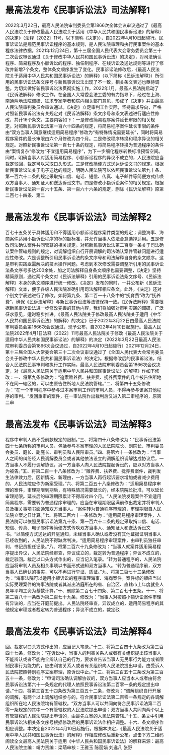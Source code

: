 # 最高法发布《民事诉讼法》司法解释1

2022年3月22日，最高人民法院审判委员会第1866次全体会议审议通过了《最高人民法院关于修改最高人民法院关于适用《中华人民共和国民事诉讼法》的解释〉的决定》（法释〔2022〕11号，以下简称《决定》），自2022年4月10日起施行。民事诉讼法是规范民事诉讼程序的基本规则，是人民法院审理和执行民事案件的基本程序法律依据。2021年12月24日，第十三届全国人民代表大会常务委员会第三十二次会议审议通过《关于修改中华人民共和国民事诉讼法〉的决定》，对司法确认程序、简易程序及小额诉讼的程序、独任制程序、在线诉讼及送达规则等进行了修改并新增7个条文，整体条文顺序发生了变化。民事诉讼法修改后，《最高人民法院关于适用中华人民共和国民事诉讼法〉的解释》（以下简称《民诉法解释》）所引用的民事诉讼法条文序号与新民事诉讼法出现了不一致，相关条文表述也亟待调整。为切实做好新民事诉讼法贯彻实施工作，2022年1月，最高人民法院启动了《民诉法解释》修改工作，在全国人大常委会法工委的有力指导下，经过在上海、南通两地法院调研、征求专家学者和院内相关部门意见，形成了《决定》并由最高人民法院审判委员会审议通过。《决定》立足审判工作实际，坚持需求导向，严格对照新民事诉讼法有关规定对《民诉法解释》条文序号和条文表述进行适应性修改，共计16个条文。主要内容如下：一是修改简易程序案件延长审限的相关规定。对照新民事诉讼法第一百六十四条的规定，将简易程序案件延长审限的条件由“双方当事人同意继续适用简易程序”修改为“有特殊情况需要延长”，同时将简易程序案件的最长审限由六个月修改为四个月。二是修改程序转换和程序异议的相关规定。对照新民事诉讼法第一百七十条的规定，将简易程序转换为普通程序的条件由“案情复杂”修改为“不宜适用简易程序”，为下一步细化程序转换标准预留空间。同时，明确当事人对适用简易程序、小额诉讼程序的异议不成立的，人民法院应当裁定驳回，裁定可以采取口头形式。三是修改简便方式送达诉讼文书的规定。根据新民事诉讼法关于电子送达的规定，明确人民法院可以依照民事诉讼法第九十条、第一百六十二条的规定采取捎口信、电话、短信、传真、电子邮件等简便方式传唤双方当事人、通知证人和送达诉讼文书。四是修改小额诉讼案件的相关规定。根据新民事诉讼法第一百六十五条、第一百六十六条的规定，删除《民诉法解释》原第二百七十四条、第二

# 最高法发布《民事诉讼法》司法解释2

百七十五条关于具体适用和不得适用小额诉讼程序案件类型的规定；调整海事、海商案件适用小额诉讼程序的标的额标准，并允许当事人依法合意选择适用。五是修改司法确认案件共同管辖的相关规定。对照新民事诉讼法第二百零一条关于司法确认案件管辖规则的规定，对调解组织自行开展调解的司法确认案件管辖问题进行适应性修改。六是调整所引用民事诉讼法的条文序号和司法解释自身的条文顺序。这是审判实践亟需解决的技术操作问题。考虑到本次修改需要调整所引用的民事诉讼法条文序号多达200余处，加之司法解释自身条文顺序也需要调整，《决定》坚持精简原则，通过两个条文对《民诉法解释》引用的民事诉讼法条文序号、《民诉法解释》本身的条文顺序进行统一修改。《决定》发布的同时，一并公布新《民诉法解释》文本，便于各级人民法院准确引用司法解释相应条文。此外，《决定》还对个别文字表述进行了修改。如将第九条、第二百一十八条中的“抚育费”改为“抚养费”，确保《民诉法解释》与新民事诉讼法等法律保持一致。《民诉法解释》需要根据新民事诉讼法进一步修改完善的其他内容，我们将加强对审判实践的调研，广泛征求意见，适时稳步推进。《最高人民法院关于修改最高人民法院关于适用《中华人民共和国民事诉讼法》的解释〉的决定》已于2022年3月22日由最高人民法院审判委员会第1866次会议通过，现予公布，自2022年4月10日起施行。最高人民法院2022年4月1日法释〔2022〕11号最高人民法院关于修改《最高人民法院关于适用中华人民共和国民事诉讼法〉的解释》的决定（2022年3月22日最高人民法院审判委员会第1866次会议通过，自2022年4月10日起施行）2021年12月24日，第十三届全国人大常委会第三十二次会议审议通过了《全国人民代表大会常务委员会关于修改中华人民共和国民事诉讼法〉的决定》。根据修改后的民事诉讼法，结合人民法院民事审判和执行工作实际，最高人民法院审判委员会第1866次会议决定，对《最高人民法院关于适用中华人民共和国民事诉讼法〉的解释》作如下修改：一、将第九条修改为：“追索赡养费、扶养费、抚养费案件的几个被告住所地不在同一辖区的，可以由原告住所地人民法院管辖。”二、将第四十五条修改为：“在一个审判程序中参与过本案审判工作的审判人员，不得再参与该案其他程序的审判。“发回重审的案件，在一审法院作出裁判后又进入第二审程序的，原第二审

# 最高法发布《民事诉讼法》司法解释3

程序中审判人员不受前款规定的限制。”三、将第四十八条修改为：“民事诉讼法第四十七条所称的审判人员，包括参与本案审理的人民法院院长、副院长、审判委员会委员、庭长、副庭长、审判员和人民陪审员。”四、将第六十一条修改为：“当事人之间的纠纷经人民调解委员会或者其他依法设立的调解组织调解达成协议后，一方当事人不履行调解协议，另一方当事人向人民法院提起诉讼的，应以对方当事人为被告。”五、将第二百一十八条修改为：“赡养费、扶养费、抚养费案件，裁判发生法律效力后，因新情况、新理由，一方当事人再行起诉要求增加或者减少费用的，人民法院应作为新案受理。”六、将第二百五十八条修改为：“适用简易程序审理的案件，审理期限到期后，有特殊情况需要延长的，经本院院长批准，可以延长审理期限。延长后的审理期限累计不得超过四个月。“人民法院发现案件不宜适用简易程序，需要转为普通程序审理的，应当在审理期限届满前作出裁定并将审判人员及相关事项书面通知双方当事人。“案件转为普通程序审理的，审理期限自人民法院立案之日计算。”七、将第二百六十一条修改为：“适用简易程序审理案件，人民法院可以依照民事诉讼法第九十条、第一百六十二条的规定采取捎口信、电话、短信、传真、电子邮件等简便方式传唤双方当事人、通知证人和送达诉讼文书。“以简便方式送达的开庭通知，未经当事人确认或者没有其他证据证明当事人已经收到的，人民法院不得缺席判决。“适用简易程序审理案件，由审判员独任审判，书记员担任记录。”八、将第二百六十九条修改为：“当事人就案件适用简易程序提出异议，人民法院经审查，异议成立的，裁定转为普通程序；异议不成立的，裁定驳回。裁定以口头方式作出的，应当记入笔录。“转为普通程序的，人民法院应当将审判人员及相关事项以书面形式通知双方当事人。“转为普通程序前，双方当事人已确认的事实，可以不再进行举证、质证。”九、将第二百七十三条修改为：“海事法院可以适用小额诉讼的程序审理海事、海商案件。案件标的额应当以实际受理案件的海事法院或者其派出法庭所在的省、自治区、直辖市上年度就业人员年平均工资为基数计算。”十、删除第二百七十四条、第二百七十五条。十一、将第二百八十一条改为第二百七十九条，修改为：“当事人对按照小额诉讼案件审理有异议的，应当在开庭前提出。人民法院经审查，异议成立的，适用简易程序的其他规定审理或者裁定转为普通程序；异议不成立的，裁定驳

# 最高法发布《民事诉讼法》司法解释4

回。裁定以口头方式作出的，应当记入笔录。”十二、将第三百四十九条改为第三百四十七条，修改为：“在诉讼中，当事人的利害关系人或者有关组织提出该当事人不能辨认或者不能完全辨认自己的行为，要求宣告该当事人无民事行为能力或者限制民事行为能力的，应由利害关系人或者有关组织向人民法院提出申请，由受诉人民法院按照特别程序立案审理，原诉讼中止。”十三、将第三百五十三条改为第三百五十一条，修改为：“申请司法确认调解协议的，双方当事人应当本人或者由符合民事诉讼法第六十一条规定的代理人依照民事诉讼法第二百零一条的规定提出申请。”十四、将第三百五十四条改为第三百五十二条，修改为：“调解组织自行开展的调解，有两个以上调解组织参与的，符合民事诉讼法第二百零一条规定的各调解组织所在地人民法院均有管辖权。“双方当事人可以共同向符合民事诉讼法第二百零一条规定的其中一个有管辖权的人民法院提出申请；双方当事人共同向两个以上有管辖权的人民法院提出申请的，由最先立案的人民法院管辖。”十五、条文中引用民事诉讼法相关条文序号根据修改后的民事诉讼法作相应调整。十六、条文顺序作相应调整。本决定自2022年4月10日起施行。根据本决定，《最高人民法院关于适用中华人民共和国民事诉讼法〉的解释》作相应修改后重新公布。点击下方二维码阅读全文最高人民法院关于适用《中华人民共和国民事诉讼法》的解释来源：最高人民法院主编：靖力责编：梁萌审核：王雅玉 陈丽娟 刘逸凡 张野

